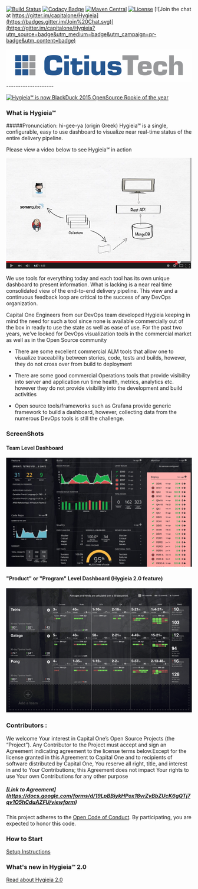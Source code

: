 [![Build Status](https://travis-ci.org/capitalone/Hygieia.svg?branch=master)](https://travis-ci.org/capitalone/Hygieia)
[![Codacy Badge](https://api.codacy.com/project/badge/grade/de1a2a557f8e458e9a959be8c2e7fcba)](https://www.codacy.com/app/amit-mawkin/Hygieia)
[![Maven Central](https://img.shields.io/maven-central/v/com.capitalone.dashboard/Hygieia.svg)](http://search.maven.org/#search%7Cga%7C1%7Ccapitalone)
[![License](https://img.shields.io/badge/license-Apache%202-blue.svg)](https://www.apache.org/licenses/LICENSE-2.0)
[![Join the chat at https://gitter.im/capitalone/Hygieia](https://badges.gitter.im/Join%20Chat.svg)](https://gitter.im/capitalone/Hygieia?utm_source=badge&utm_medium=badge&utm_campaign=pr-badge&utm_content=badge)

<img width="600" src="/UI/src/assets/img/hygieia_b.png">
--------------------

<a href="https://info.blackducksoftware.com/OpenSourceRookies2015.html" ><img src="images/hygieia_b.png" width="150" alt="Hygieia℠ is now BlackDuck 2015 OpenSource Rookie of the year"></a>


### What is Hygieia℠

#####Pronunciation:      hi-gee-ya (origin Greek)
Hygieia℠ is a single, configurable, easy to use dashboard to visualize near real-time status of the entire delivery pipeline.

Please view a video below to see Hygieia℠ in action

 [![Hygieia℠ Is AWESOME](/media/images/video-shot.png)](https://www.youtube.com/watch?v=SoNTA78j0tc "Hygieia Is AWESOME")

We use tools for everything today and each tool has its own unique dashboard to present information. What is lacking is a near real time consolidated view of the end-to-end delivery pipeline.  This view and a continuous feedback loop are critical to the success of
any DevOps organization.

Capital One Engineers from our DevOps team developed Hygieia keeping in mind the need for such a tool since none is available commercially out of the box in ready to use the state as well as ease of use.
For the past two years, we’ve looked for DevOps visualization tools in the commercial market as well as in the Open Source community


* There are some excellent commercial ALM tools that allow one to visualize traceability between stories, code, tests and builds, however, they do not cross over from build to deployment</li>

* There are some good commercial Operations tools that provide visibility into server and application run time health, metrics, analytics etc. however they do not provide visibility into the development and build activities</li>

* Open source tools/frameworks such as Grafana provide generic framework to build a dashboard, however, collecting data from the numerous DevOps tools is still the challenge.</li>

### ScreenShots
#### Team Level Dashboard
![Image](/media/images/hygiea-screenshot.jpg)

#### "Product" or "Program" Level Dashboard (Hygieia 2.0 feature)
![Image](/media/images/hygieia-product-dashboard.png)

### Contributors :
We welcome Your interest in Capital One’s Open Source Projects (the “Project”). Any Contributor to the Project must accept and sign an Agreement indicating agreement to the license terms below.Except for the license granted in this Agreement to Capital One and to recipients of software distributed by Capital One, You reserve all right, title, and interest in and to Your Contributions; this Agreement does not impact Your rights to use Your own Contributions for any other purpose

##### [Link to Agreement] (https://docs.google.com/forms/d/19LpBBjykHPox18vrZvBbZUcK6gQTj7qv1O5hCduAZFU/viewform)

This project adheres to the [Open Code of Conduct][code-of-conduct]. By participating, you are expected to honor this code.

[code-of-conduct]: http://www.capitalone.io/codeofconduct/


### How to Start
[Setup Instructions](Setup.md)

### What's new in Hygieia℠ 2.0
[Read about Hygieia 2.0](Hygieia2.md)

